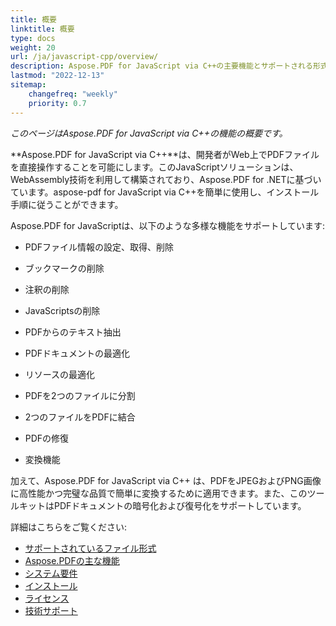 ```yaml
---
title: 概要
linktitle: 概要
type: docs
weight: 20
url: /ja/javascript-cpp/overview/
description: Aspose.PDF for JavaScript via C++の主要機能とサポートされる形式、インストールおよびライセンスマニュアルの概要。
lastmod: "2022-12-13"
sitemap:
    changefreq: "weekly"
    priority: 0.7
---
```


_このページはAspose.PDF for JavaScript via C++の機能の概要です。_

**Aspose.PDF for JavaScript via C++**は、開発者がWeb上でPDFファイルを直接操作することを可能にします。このJavaScriptソリューションは、WebAssembly技術を利用して構築されており、Aspose.PDF for .NETに基づいています。aspose-pdf for JavaScript via C++を簡単に使用し、インストール手順に従うことができます。

Aspose.PDF for JavaScriptは、以下のような多様な機能をサポートしています:

- PDFファイル情報の設定、取得、削除
- ブックマークの削除
- 注釈の削除
- JavaScriptsの削除
- PDFからのテキスト抽出
- PDFドキュメントの最適化
- リソースの最適化
- PDFを2つのファイルに分割
- 2つのファイルをPDFに結合
- PDFの修復

- 変換機能

加えて、Aspose.PDF for JavaScript via C++ は、PDFをJPEGおよびPNG画像に高性能かつ完璧な品質で簡単に変換するために適用できます。また、このツールキットはPDFドキュメントの暗号化および復号化をサポートしています。

詳細はこちらをご覧ください:

- [サポートされているファイル形式](/pdf/ja/javascript-cpp/supported-file-formats/)
- [Aspose.PDFの主な機能](/pdf/ja/javascript-cpp/key-features/)
- [システム要件](/pdf/ja/javascript-cpp/system-requirements/)
- [インストール](/pdf/ja/javascript-cpp/installation/)
- [ライセンス](/pdf/ja/javascript-cpp/licensing/)
- [技術サポート](/pdf/ja/javascript-cpp/technical-support/)